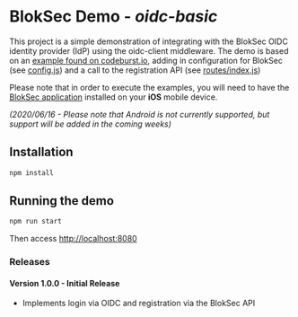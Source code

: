 # BlokSec Demo - *oidc-basic*

This project is a simple demonstration of integrating with the BlokSec OIDC identity provider (IdP) using the oidc-client middleware. The demo is based on an [example found on codeburst.io](https://codeburst.io/how-to-implement-openid-authentication-with-openid-client-and-passport-in-node-js-43d020121e87), adding in configuration for BlokSec (see [config.js](config.js)) and a call to the registration API (see [routes/index.js](routes/index.js))

Please note that in order to execute the examples, you will need to have the [BlokSec application](https://apps.apple.com/ca/app/bloksec/id1462338006) installed on your **iOS** mobile device.

*(2020/06/16 - Please note that Android is not currently supported, but support will be added in the coming weeks)*

## Installation
```bash
npm install
```

## Running the demo
```bash
npm run start
``` 

Then access [http://localhost:8080](http://localhost:8080)

### Releases

#### Version 1.0.0 - Initial Release
* Implements login via OIDC and registration via the BlokSec API
